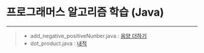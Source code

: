 # 프로그래머스 알고리즘 학습 (Java)
----------
> - add_negative_positiveNunber.java : [음양 더하기](https://school.programmers.co.kr/learn/courses/30/lessons/76501)
> - dot_product.java : [내적](https://school.programmers.co.kr/learn/courses/30/lessons/70128)
